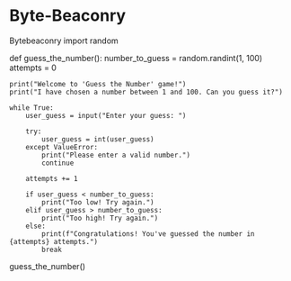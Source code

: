 # Byte-Beaconry
Bytebeaconry
import random

def guess_the_number():
    number_to_guess = random.randint(1, 100)
    attempts = 0

    print("Welcome to 'Guess the Number' game!")
    print("I have chosen a number between 1 and 100. Can you guess it?")

    while True:
        user_guess = input("Enter your guess: ")

        try:
            user_guess = int(user_guess)
        except ValueError:
            print("Please enter a valid number.")
            continue

        attempts += 1

        if user_guess < number_to_guess:
            print("Too low! Try again.")
        elif user_guess > number_to_guess:
            print("Too high! Try again.")
        else:
            print(f"Congratulations! You've guessed the number in {attempts} attempts.")
            break

guess_the_number()
